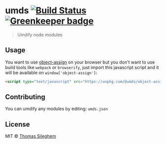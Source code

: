 # umds [![Build Status](https://travis-ci.org/mastilver/umds.svg?branch=master)](https://travis-ci.org/mastilver/umds) [![Greenkeeper badge](https://badges.greenkeeper.io/mastilver/umds.svg)](https://greenkeeper.io/)

> Umdify node modules


## Usage

You want to use [object-assign](https://github.com/sindresorhus/object-assign) on your browser but you don't want to use build tools like `webpack` or `browserify`, just import this javascript script and it will be available on `window['object-assign']`:

```html
<script type="text/javascript" src="https://unpkg.com/@umds/object-assign">
```

## Contributing

You can umdify any modules by editing: `umds.json`

## License

MIT © [Thomas Sileghem](http://mastilver.com)
